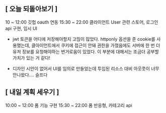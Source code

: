 ## [ 오늘 되돌아보기 ]

10 ~ 12:00 깃헙 oauth 연동
15:30 ~ 22:00 클라이언트 User 관련 스토어, 로그인 api 구현, 임시 UI

- jwt 토큰을 어디에 저장해야할지 고믾이 많았다. httponly 옵션을 준 cookie를 사용했는데,
  클아이언트에서 쿠키에 접근이 안돼 권한을 가졌음에도 서버에 한 번 더 유저 정보를 요청해야하는 번거로움이 있었다.
  이 부분에 대해서는 조금더 공부할 가치가 있는 거 같다!

- 디자인 시안이 없어서 UI를 임의로 만들었는데 투입된 리소스 대비 아웃풋이 너무 안나왔다.... 슬프다

## [ 내일 계획 세우기 ]

10:00 ~ 12:00 폼 기능 구현
15:30 ~ 22:00 폼 반응형, 카테고리 api
